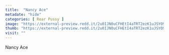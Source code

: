 ```yaml
---
title:  "Nancy Ace"
metadate: "hide"
categories: [ Rear Pussy ]
image: "https://external-preview.redd.it/2u0IJN0uCFHEtI4aTRT2ezK1uJSYO9N76566rKLvfDY.jpg?auto=webp&s=fb6b49ca0662066286775c9018bb46f4213a9f18"
thumb: "https://external-preview.redd.it/2u0IJN0uCFHEtI4aTRT2ezK1uJSYO9N76566rKLvfDY.jpg?width=1080&crop=smart&auto=webp&s=1f6a912f5d5be4660056cec619b23c5a485aefd5"
visit: ""
---
```

Nancy Ace
